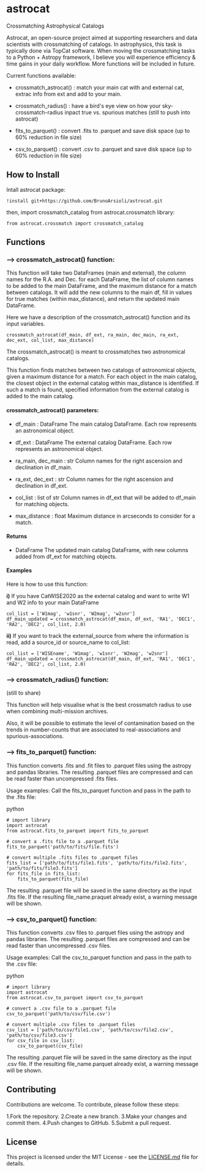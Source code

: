 # astrocat

Crossmatching Astrophysical Catalogs

Astrocat, an open-source project aimed at supporting researchers and data scientists with crossmatching of catalogs. In astrophysics, this task is typically done via TopCat software. When moving the crossmatching tasks to a Python + Astropy framework, I believe you will experience efficiency & time gains in your daily workflow. More functions will be included in future.

Current functions available:

* crossmatch_astrocat() : match your main cat with and external cat, extrac info from ext and add to your main.

* crossmatch_radius()   : have a bird's eye view on how your sky-crossmatch-radius inpact true vs. spurious matches  (still to push into astrocat)

* fits_to_parquet()     : convert .fits to .parquet and save disk space (up to 60% reduction in file size)

* csv_to_parquet()      : convert .csv  to .parquet and save disk space (up to 60% reduction in file size)


## How to Install 

Intall astrocat package: 

```
!install git+https://github.com/BrunoArsioli/astrocat.git
```

then, import crossmatch_catalog from astrocat.crossmatch library:

```
from astrocat.crossmatch import crossmatch_catalog
```

## Functions

### --> crossmatch_astrocat() function:

This function will take two DataFrames (main and external), the column names for the R.A. and Dec. for each DataFrame, the list of column names to be added to the main DataFrame, and the maximum distance for a match between catalogs. It will add the new columns to the main df, fill in values for true matches (within max_distance), and return the updated main DataFrame.

Here we have a description of the crossmatch_astrocat() function and its input variables. 

```
crossmatch_astrocat(df_main, df_ext, ra_main, dec_main, ra_ext, dec_ext, col_list, max_distance)
```

The crossmatch_astrocat() is meant to crossmatches two astronomical catalogs.

This function finds matches between two catalogs of astronomical objects, given a maximum distance for a match.
For each object in the main catalog, the closest object in the external catalog within max_distance is identified.
If such a match is found, specified information from the external catalog is added to the main catalog.

#### crossmatch_astrocat() parameters:

* df_main : DataFrame
    The main catalog DataFrame. Each row represents an astronomical object.

* df_ext : DataFrame
    The external catalog DataFrame. Each row represents an astronomical object.

* ra_main, dec_main : str
    Column names for the right ascension and declination in df_main.

* ra_ext, dec_ext : str
    Column names for the right ascension and declination in df_ext.

* col_list : list of str
    Column names in df_ext that will be added to df_main for matching objects.

* max_distance : float
    Maximum distance in arcseconds to consider for a match.

#### Returns

* DataFrame
    The updated main catalog DataFrame, with new columns added from df_ext for matching objects.

#### Examples

Here is how to use this function:

  **i)** If you have CatWISE2020 as the external catalog and want to write W1 and W2 info to your main DataFrame

    col_list = ['W1mag', 'w1snr', 'W2mag', 'w2snr']
    df_main_updated = crossmatch_astrocat(df_main, df_ext, 'RA1', 'DEC1', 'RA2', 'DEC2', col_list, 2.0)


  **ii)** If you want to track the external_source from where the information is read, add a source_id or source_name to col_list:

    col_list = ['WISEname', 'W1mag', 'w1snr', 'W2mag', 'w2snr']
    df_main_updated = crossmatch_astrocat(df_main, df_ext, 'RA1', 'DEC1', 'RA2', 'DEC2', col_list, 2.0)


### --> crossmatch_radius() function:
(still to share)

This function will help visualise what is the best crossmatch radius to use when combining multi-mission archives. 

Also, it will be possible to estimate the level of contamination based on the trends in number-counts that are associated to real-associations and spurious-associations. 


### --> fits_to_parquet() function: 
This function converts .fits and .fit files to .parquet files using the astropy and pandas libraries. The resulting .parquet files are compressed and can be read faster than uncompressed .fits files.


Usage examples:
Call the fits_to_parquet function and pass in the path to the .fits file:

python
```
# import library
import astrocat
from astrocat.fits_to_parquet import fits_to_parquet
```

``` 
# convert a .fits file to a .parquet file
fits_to_parquet('path/to/fits/file.fits')
```

```
# convert multiple .fits files to .parquet files
fits_list = ['path/to/fits/file1.fits', 'path/to/fits/file2.fits', 'path/to/fits/file3.fits']
for fits_file in fits_list:
    fits_to_parquet(fits_file)
```

The resulting .parquet file will be saved in the same directory as the input .fits file.
If the resulting file_name.praquet already exist, a warning message will be shown.



### --> csv_to_parquet() function: 
This function converts .csv files to .parquet files using the astropy and pandas libraries. The resulting .parquet files are compressed and can be read faster than uncompressed .csv files.

Usage examples:
Call the csv_to_parquet function and pass in the path to the .csv file:

python
```
# import library
import astrocat
from astrocat.csv_to_parquet import csv_to_parquet
```

``` 
# convert a .csv file to a .parquet file
csv_to_parquet('path/to/csv/file.csv')
```

```
# convert multiple .csv files to .parquet files
csv_list = ['path/to/csv/file1.csv', 'path/to/csv/file2.csv', 'path/to/csv/file3.csv']
for csv_file in csv_list:
    csv_to_parquet(csv_file)
```

The resulting .parquet file will be saved in the same directory as the input .csv file.
If the resulting file_name.parquet already exist, a warning message will be shown.




## Contributing
Contributions are welcome. To contribute, please follow these steps:

1.Fork the repository.
2.Create a new branch.
3.Make your changes and commit them.
4.Push changes to GitHub.
5.Submit a pull request.



## License
This project is licensed under the MIT License - see the [LICENSE.md](LICENSE.md) file for details.
